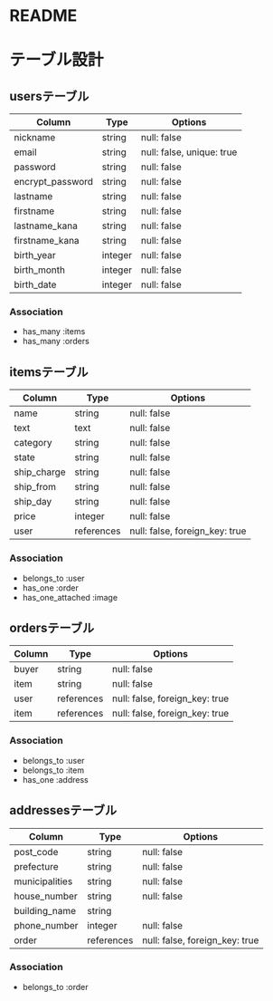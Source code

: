 # README

# テーブル設計

## usersテーブル

| Column           | Type       | Options                        |
|------------------|------------|--------------------------------|
| nickname         | string     | null: false                    |
| email            | string     | null: false, unique: true      |
| password         | string     | null: false                    |
| encrypt_password | string     | null: false                    |
| lastname         | string     | null: false                    |
| firstname        | string     | null: false                    |
| lastname_kana    | string     | null: false                    |
| firstname_kana   | string     | null: false                    |
| birth_year       | integer    | null: false                    |
| birth_month      | integer    | null: false                    |
| birth_date       | integer    | null: false                    |

### Association
- has_many :items
- has_many :orders


## itemsテーブル

| Column           | Type       | Options                        |
|------------------|------------|--------------------------------|
| name             | string     | null: false                    |
| text             | text       | null: false                    |
| category         | string     | null: false                    |
| state            | string     | null: false                    |
| ship_charge      | string     | null: false                    |
| ship_from        | string     | null: false                    |
| ship_day         | string     | null: false                    |
| price            | integer    | null: false                    |
| user             | references | null: false, foreign_key: true |

### Association
- belongs_to :user
- has_one :order
- has_one_attached :image


## ordersテーブル

| Column           | Type       | Options                        |
|------------------|------------|--------------------------------|
| buyer            | string     | null: false                    |
| item             | string     | null: false                    |
| user             | references | null: false, foreign_key: true |
| item             | references | null: false, foreign_key: true |

### Association
- belongs_to :user
- belongs_to :item
- has_one :address


## addressesテーブル

| Column           | Type       | Options                        |
|------------------|------------|--------------------------------|
| post_code        | string     | null: false                    |
| prefecture       | string     | null: false                    |
| municipalities   | string     | null: false                    |
| house_number     | string     | null: false                    |
| building_name    | string     |                                |
| phone_number     | integer    | null: false                    |
| order            | references | null: false, foreign_key: true |

### Association
- belongs_to :order